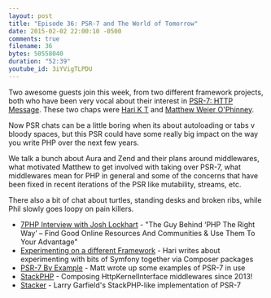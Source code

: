 ```yaml
---
layout: post
title: "Episode 36: PSR-7 and The World of Tomorrow"
date: 2015-02-02 22:00:10 -0500
comments: true
filename: 36
bytes: 50558040
duration: "52:39"
youtube_id: 3iYVigTLPDU
---
```



Two awesome guests join this week, from two different framework projects, both who have been very vocal about their interest in [PSR-7: HTTP Message]. These two chaps were [Hari K T](http://harikt.com/) and [Matthew Weier O'Phinney](https://twitter.com/mwop).

Now PSR chats can be a little boring when its about autoloading or tabs v bloody spaces, but this PSR could have some really big impact on the way you write PHP over the next few years.

We talk a bunch about Aura and Zend and their plans around middlewares, what motivated Matthew to get involved with taking over PSR-7, what middlewares mean for PHP in general and some of the concerns that have been fixed in recent iterations of the PSR like mutability, streams, etc.

There also a bit of chat about turtles, standing desks and broken ribs, while Phil slowly goes loopy on pain killers.

[PSR-7: HTTP Message]: https://github.com/php-fig/fig-standards/blob/master/proposed/http-message.md

* [7PHP Interview with Josh Lockhart](http://7php.com/php-interview-josh-lockhart/) - "The Guy Behind ‘PHP The Right Way’ – Find Good Online Resources And Communities & Use Them To Your Advantage"
* [Experimenting on a different Framework](http://harikt.com/blog/2015/01/13/experimenting-on-different-framework/) - Hari writes about experimenting with bits of Symfony together via Composer packages
* [PSR-7 By Example](https://mwop.net/blog/2015-01-26-psr-7-by-example.html) - Matt wrote up some examples of PSR-7 in use
* [StackPHP](http://stackphp.com/) - Composing HttpKernelInterface middlewares since 2013!
* [Stacker](https://github.com/Crell/stacker) - Larry Garfield's StackPHP-like implementation of PSR-7
